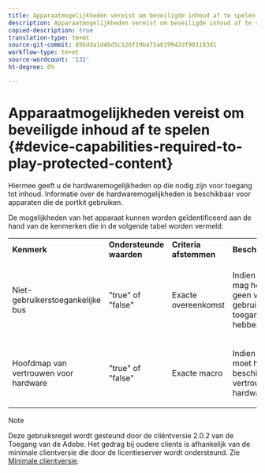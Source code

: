 ```yaml
---
title: Apparaatmogelijkheden vereist om beveiligde inhoud af te spelen
description: Apparaatmogelijkheden vereist om beveiligde inhoud af te spelen
copied-description: true
translation-type: tm+mt
source-git-commit: 89bdda1d4bd5c126f19ba75a819942df901183d1
workflow-type: tm+mt
source-wordcount: '132'
ht-degree: 0%

---
```



# Apparaatmogelijkheden vereist om beveiligde inhoud af te spelen {#device-capabilities-required-to-play-protected-content}

Hiermee geeft u de hardwaremogelijkheden op die nodig zijn voor toegang tot inhoud. Informatie over de hardwaremogelijkheden is beschikbaar voor apparaten die de portkit gebruiken.

De mogelijkheden van het apparaat kunnen worden geïdentificeerd aan de hand van de kenmerken die in de volgende tabel worden vermeld:

<table id="table_v3n_fks_n4"> 
 <tbody> 
  <tr> 
   <td><b>Kenmerk</b> </td> 
   <td><b>Ondersteunde waarden</b> </td> 
   <td><b>Criteria afstemmen</b> </td> 
   <td><b>Beschrijving</b> </td> 
  </tr> 
  <tr> 
   <td colname="1" class="- topic/entry "> <p class="- topic/p ">Niet-gebruikerstoegankelijke bus </p> </td> 
   <td colname="2" class="- topic/entry "> <p class="- topic/p ">"true" of "false" </p> </td> 
   <td colname="3" class="- topic/entry "> <p class="- topic/p ">Exacte overeenkomst </p> </td> 
   <td colname="4" class="- topic/entry "> <p class="- topic/p ">Indien waar (true), mag het apparaat geen voor de gebruiker toegankelijke bus hebben. </p> </td> 
  </tr> 
  <tr> 
   <td colname="1" class="- topic/entry "> <p class="- topic/p ">Hoofdmap van vertrouwen voor hardware </p> </td> 
   <td colname="2" class="- topic/entry "> <p class="- topic/p ">"true" of "false" </p> </td> 
   <td colname="3" class="- topic/entry "> <p class="- topic/p ">Exacte macro </p> </td> 
   <td colname="4" class="- topic/entry "> <p class="- topic/p ">Indien waar (true), moet het apparaat beschikken over een vertrouwenwekkende hardwarebron. </p> </td> 
  </tr> 
 </tbody> 
</table>

>[!NOTE]
>
>Deze gebruiksregel wordt gesteund door de cliëntversie 2.0.2 van de Toegang van de Adobe. Het gedrag bij oudere clients is afhankelijk van de minimale clientversie die door de licentieserver wordt ondersteund. Zie [Minimale clientversie](../../../../aaxs-protecting-content/content-setting-up-the-sdk/content-setting-up-the-dev-env.md).

